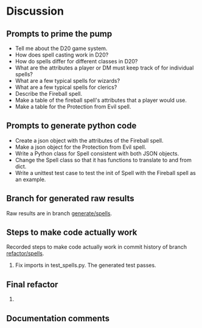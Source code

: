 # Discussion

## Prompts to prime the pump

- Tell me about the D20 game system.
- How does spell casting work in D20?
- How do spells differ for different classes in D20?
- What are the attributes a player or DM must keep track of for individual spells?
- What are a few typical spells for wizards?
- What are a few typical spells for clerics?
- Describe the Fireball spell.
- Make a table of the fireball spell's attributes that a player would use.
- Make a table for the Protection from Evil spell.


## Prompts to generate python code

- Create a json object with the attributes of the Fireball spell.
- Make a json object for the Protection from Evil spell.
- Write a Python class for Spell consistent with both JSON objects.
- Change the Spell class so that it has functions to translate to and from dict.
- Write a unittest test case to test the init of Spell with the Fireball spell as an example.

## Branch for generated raw results

Raw results are in branch [generate/spells](https://github.com/newexo/d20-ai/tree/generate/spells).

## Steps to make code actually work

Recorded steps to make code actually work in commit history of branch [refactor/spells](https://github.com/newexo/d20-ai/tree/refactor/spells).

1. Fix imports in test_spells.py. The generated test passes.

## Final refactor

1.

## Documentation comments

